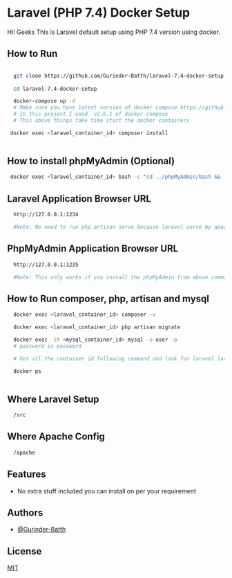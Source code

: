 
# Laravel (PHP 7.4) Docker Setup

Hi! Geeks This is Laravel default setup using PHP 7.4 version using docker.

## How to Run


```bash

  git clone https://github.com/Gurinder-Batth/laravel-7.4-docker-setup.git
  
  cd laravel-7.4-docker-setup

  docker-compose up -d
  # Make sure you have latest version of docker compose https://github.com/docker/compose/releases
  # In this project I used  v2.6.1 of docker compose
  # This above things take time start the docker containers

 docker exec <laravel_container_id> composer install
  
```


## How to install phpMyAdmin (Optional)
```bash
 docker exec <laravel_container_id> bash -c "cd ../phpMyAdmin/bash && ./bash.sh"
```

## Laravel Application Browser URL


```bash
  http://127.0.0.1:1234

  #Note: No need to run php artisan serve because laravel serve by apache.
```

## PhpMyAdmin Application Browser URL


```bash
  http://127.0.0.1:1235

  #Note: This only works if you install the phpMyAdmin from above command.
```

## How to Run composer, php, artisan and mysql


```bash
  docker exec <laravel_container_id> composer -v

  docker exec <laravel_container_id> php artisan migrate

  docker exec -it <mysql_container_id> mysql -u user -p
  # password is password 

  # Get all the container id following command and look for laravel laravelserver and laraveldb

  docker ps 
  
```

## Where Laravel Setup


```bash
  /src
```


## Where Apache Config


```bash
  /apache
```
## Features

- No extra stuff included you can install on per your requirement


## Authors

- [@Gurinder-Batth](https://github.com/Gurinder-Batth/)


## License

[MIT](https://choosealicense.com/licenses/mit/)


